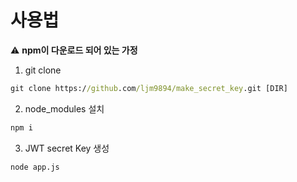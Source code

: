 # 사용법
⚠️ **npm이 다운로드 되어 있는 가정**
1. git clone
```cmd
git clone https://github.com/ljm9894/make_secret_key.git [DIR]
```
2. node_modules 설치
```cmd
npm i 
```

3. JWT secret Key 생성
```cmd
node app.js
```